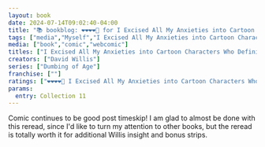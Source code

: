```yaml
---
layout: book
date: 2024-07-14T09:02:40-04:00
title: "📚 bookblog: ❤️❤️❤️❤️🖤 for I Excised All My Anxieties into Cartoon Characters Who Definitely Don't Have Feelings for Each Other (An Eleventh Dumbing of Age Collection), by David Willis"
tags: ["media","Myself","I Excised All My Anxieties into Cartoon Characters Who Definitely Don't Have Feelings for Each Other","David Willis","Dumbing of Age"]
media: ["book","comic","webcomic"]
titles: ["I Excised All My Anxieties into Cartoon Characters Who Definitely Don't Have Feelings for Each Other"]
creators: ["David Willis"]
series: ["Dumbing of Age"]
franchise: [""]
ratings: ["❤️❤️❤️❤️🖤 I Excised All My Anxieties into Cartoon Characters Who Definitely Don't Have Feelings for"]
params:
  entry: Collection 11
---
```


Comic continues to be good post timeskip! I am glad to almost be done with this reread, since I'd like to turn my attention to other books, but the reread is totally worth it for additional Willis insight and bonus strips.
